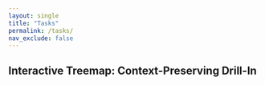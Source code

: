 ```yaml
---
layout: single
title: "Tasks"
permalink: /tasks/
nav_exclude: false
---
```


<script src="https://d3js.org/d3.v7.min.js"></script>

<h2>Interactive Treemap: Context-Preserving Drill-In</h2>
<div id="treemap"></div>

<script>
document.addEventListener("DOMContentLoaded", function () {
  const width = 960;
  const height = 600;
  const color = d3.scaleOrdinal(d3.schemeCategory10);

  const svg = d3.select("#treemap")
    .append("svg")
    .attr("viewBox", [0, 0, width, height])
    .style("font-family", "sans-serif")
    .style("font-size", "14px");

  d3.json("/assets/data/Tasks.json").then(data => {
    const root = d3.hierarchy(data)
      .sum(d => d.size || 0)
      .sort((a, b) => b.value - a.value);

    d3.treemap()
      .size([width, height])
      .paddingInner(2)(root);

    const group = svg.append("g");

    draw(null); // draw initially with no node selected

    function draw(activeNode = null) {
      group.selectAll("*").remove();

      const topLevelNodes = root.children;

      const nodes = group.selectAll("g")
        .data(topLevelNodes)
        .join("g")
        .attr("transform", d => `translate(${d.x0},${d.y0})`)
        .style("cursor", d => d.children ? "pointer" : "default")
        .on("click", (event, d) => {
          event.stopPropagation();
          draw(d);
        });

      nodes.append("rect")
        .attr("width", d => d.x1 - d.x0)
        .attr("height", d => d.y1 - d.y0)
        .attr("fill", d => d === activeNode ? color(d.data.name) : "#ddd")
        .attr("stroke", "#fff");

      nodes.append("text")
        .attr("x", 4)
        .attr("y", 18)
        .text(d => d.data.name)
        .attr("fill", d => d === activeNode ? "white" : "#666")
        .style("pointer-events", "none");

      if (activeNode) {
        const innerGroup = group.append("g")
          .attr("clip-path", `inset(${activeNode.y0}px ${width - activeNode.x1}px ${height - activeNode.y1}px ${activeNode.x0}px)`);

        innerGroup.selectAll("g")
          .data(activeNode.children)
          .join("g")
          .attr("transform", d => `translate(${d.x0},${d.y0})`)
          .on("click", (event, d) => {
            if (d.children) draw(d); // drill deeper if needed
            event.stopPropagation();
          })
          .call(g => {
            g.append("rect")
              .attr("width", d => d.x1 - d.x0)
              .attr("height", d => d.y1 - d.y0)
              .attr("fill", d => color(activeNode.data.name))
              .attr("stroke", "#fff");

            g.append("text")
              .attr("x", 4)
              .attr("y", 18)
              .text(d => d.data.name)
              .attr("fill", "white")
              .style("font-size", "12px")
              .style("pointer-events", "none");
          });

        svg.on("click", () => draw(null));
      }
    }
  }).catch(err => {
    console.error("Error loading JSON:", err);
  });
});
</script>


